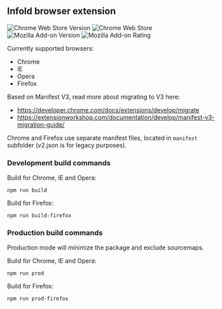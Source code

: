 ## Infold browser extension

 ![Chrome Web Store Version](https://img.shields.io/chrome-web-store/v/dfmmanoiegndhgdjendeidcakajifnlb?color=1a73e8&link=https://chromewebstore.google.com/detail/infold-get-the-full-story/dfmmanoiegndhgdjendeidcakajifnlb?hl=en)
 ![Chrome Web Store](https://img.shields.io/chrome-web-store/rating/dfmmanoiegndhgdjendeidcakajifnlb?color=1a73e8&link=https://chromewebstore.google.com/detail/infold-get-the-full-story/dfmmanoiegndhgdjendeidcakajifnlb?hl=en)
 ![Mozilla Add-on Version](https://img.shields.io/amo/v/infold?color=E66000&link=https%3A%2F%2Faddons.mozilla.org%2Fen-US%2Ffirefox%2Faddon%2Finfold%2F)
 ![Mozilla Add-on Rating](https://img.shields.io/amo/rating/infold?color=E66000&link=https%3A%2F%2Faddons.mozilla.org%2Fen-US%2Ffirefox%2Faddon%2Finfold%2F)

Currently supported browsers:
- Chrome
- IE
- Opera
- Firefox

Based on Manifest V3, read more about migrating to V3 here:
- https://developer.chrome.com/docs/extensions/develop/migrate
- https://extensionworkshop.com/documentation/develop/manifest-v3-migration-guide/

Chrome and Firefox use separate manifest files, located in ```manifest``` subfolder (v2.json is for legacy purposes).

### Development build commands

Build for Chrome, IE and Opera:

```npm run build```

Build for Firefox:

```npm run build-firefox```

### Production build commands

Production mode will minimize the package and exclude sourcemaps.

Build for Chrome, IE and Opera:

```npm run prod```

Build for Firefox:

```npm run prod-firefox```
